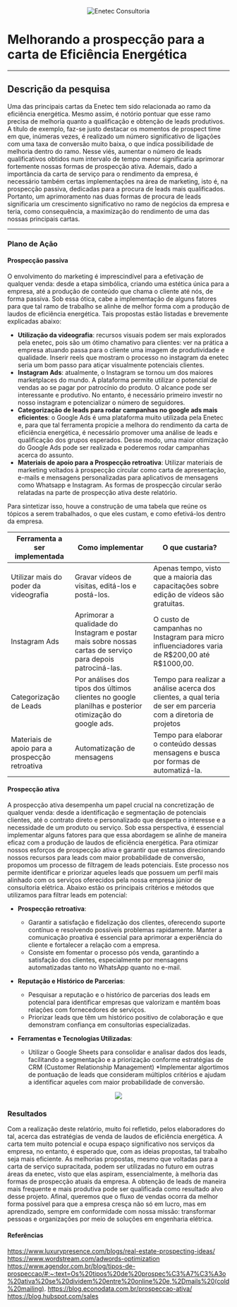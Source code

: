 <div align="center">
  <img src="https://enetec.unb.br/wp-content/uploads/2019/11/ENETEC.png" alt="Enetec Consultoria">
</div>

# Melhorando a prospecção para a carta de Eficiência Energética
***
## Descrição da pesquisa
Uma das principais cartas da Enetec tem sido relacionada ao ramo da eficiência energética. Mesmo assim, é notório pontuar que esse ramo precisa de melhoria quanto a qualificação e obtenção de leads produtivos. 
A título de exemplo, faz-se justo destacar os momentos de prospect time em que, inúmeras vezes, é realizado um número significativo de ligações com uma taxa de conversão muito baixa, o que indica possibilidade de melhoria dentro do ramo. Nesse viés, aumentar o número de leads qualificativos obtidos num intervalo de tempo menor significaria aprimorar fortemente nossas formas de prospecção ativa. 
Ademais, dado a importância da carta de serviço para o rendimento da empresa, é necessário também certas implementações na área de marketing, isto é, na prospecção passiva, dedicadas para a procura de leads mais qualificados.
Portanto, um aprimoramento nas duas formas de procura de leads significaria um crescimento significativo no ramo de negócios da empresa e teria, como consequência, a maximização do rendimento de uma das nossas principais cartas. 

***

### Plano de Ação
#### **Prospecção passiva**
O envolvimento do marketing é imprescindível para a efetivação de qualquer venda: desde a etapa simbólica, criando uma estética única para a empresa, até a produção de conteúdo que chama o cliente até nós, de forma passiva. Sob essa ótica, cabe a implementação de alguns fatores para que tal ramo de trabalho se alinhe de melhor forma com a produção de laudos de eficiência energética. Tais propostas estão listadas e brevemente explicadas abaixo:
* **Utilização da videografia**: recursos visuais podem ser mais explorados pela enetec, pois são um ótimo chamativo para clientes: ver na prática a empresa atuando passa para o cliente uma imagem de produtividade e qualidade. Inserir reels que mostram o processo no instagram da enetec seria um bom passo para atiçar visualmente potenciais clientes.
* **Instagram Ads**: atualmente, o Instagram se tornou um dos maiores marketplaces do mundo. A plataforma permite utilizar o potencial de vendas ao se pagar por patrocínio do produto. O alcance pode ser interessante e produtivo. No entanto, é necessário primeiro investir no nosso instagram e potencializar o número de seguidores. 
* **Categorização de leads para rodar campanhas no google ads mais eficientes**: o Google Ads é uma plataforma muito utilizada pela Enetec e, para que tal ferramenta propicie a melhora do rendimento da carta de eficiência energética, é necessário promover uma análise de leads e qualificação dos grupos esperados. Desse modo, uma maior otimização do Google Ads pode ser realizada e poderemos rodar campanhas acerca do assunto.
* **Materiais de apoio para a Prospecção retroativa**:
Utilizar materiais de marketing voltados à prospecção circular como carta de apresentação, e-mails e mensagens personalizadas para aplicativos de mensagens como Whatsapp e Instagram. As formas de prospecção circular serão relatadas na parte de prospecção ativa deste relatório. 

Para sintetizar isso, houve a construção de uma tabela que reúne os tópicos a serem trabalhados, o que eles custam, e como efetivá-los dentro da empresa.

|    **Ferramenta a ser implementada**    |     **Como implementar**      |    **O que custaria?**    |
|-----------------------------------------|-------------------------------|---------------------------|
|Utilizar mais do poder da videografia    |Gravar vídeos de visitas, editá-los e postá-los.            |   Apenas tempo, visto que a maioria das capacitações sobre edição de vídeos são gratuitas.                        |
|        Instagram Ads                                 |   Aprimorar a qualidade do Instagram e postar mais sobre nossas cartas de serviço para depois patrociná-las.                            |   O custo de campanhas no Instagram para micro influenciadores varia de R\$200,00 até R\$1000,00.                        |
|            Categorização de Leads                             | Por análises dos tipos dos últimos clientes no google planilhas e posterior otimização do google ads.                               |  Tempo para realizar a análise acerca dos clientes, a qual teria de ser em parceria com a diretoria de projetos                         |
Materiais de apoio para a prospecção retroativa | Automatização de mensagens | Tempo para elaborar o conteúdo dessas mensagens e busca por formas de automatizá-la.

#### **Prospecção ativa**
A prospecção ativa desempenha um papel crucial na concretização de qualquer venda: desde a identificação e segmentação de potenciais clientes, até o contrato direto e personalizado que desperta o interesse e a necessidade de um produto ou serviço. Sob essa perspectiva, é essencial implementar alguns fatores para que essa abordagem se alinhe de maneira eficaz com a produção de laudos de eficiência energética.
Para otimizar nossos esforços de prospecção ativa e garantir que estamos direcionando nossos recursos para leads com maior probabilidade de conversão, propomos um processo de filtragem de leads potenciais. Este processo nos permite identificar e priorizar aqueles leads que possuem um perfil mais alinhado com os serviços oferecidos pela nossa empresa júnior de consultoria elétrica. Abaixo estão os principais critérios e métodos que utilizamos para filtrar leads em potencial:

* **Prospecção retroativa**:
    * Garantir a satisfação e fidelização dos clientes, oferecendo suporte contínuo e resolvendo possíveis problemas rapidamente. Manter a comunicação proativa é essencial para aprimorar a experiência do cliente e fortalecer a relação com a empresa.
    * Consiste em fomentar o processo pós venda, garantindo a satisfação dos clientes, especialmente por mensagens automatizadas tanto no WhatsApp quanto no e-mail.

* **Reputação e Histórico de Parcerias**:
    * Pesquisar a reputação e o histórico de parcerias dos leads em potencial para identificar empresas que valorizam e mantêm boas relações com fornecedores de serviços.
    * Priorizar leads que têm um histórico positivo de colaboração e que demonstram confiança em consultorias especializadas.

* **Ferramentas e Tecnologias Utilizadas**:
    * Utilizar o Google Sheets para consolidar e analisar dados dos leads, facilitando a segmentação e a priorização conforme estratégias de CRM (Customer Relationship Management)
    *Implementar algortimos de pontuação de leads que consideram múltiplos critérios e ajudam a identificar aqueles com maior probabilidade de conversão.

<div align="center">
  <img src=https://agendor-blog-uploads.s3.sa-east-1.amazonaws.com/2016/10/19161559/12-Como-fazer-o-follow-up-de-vendas-com-um-CRM.jpg>
</div>

### Resultados
Com a realização deste relatório, muito foi refletido, pelos elaboradores do tal, acerca das estratégias de venda de laudos de eficiência energética. A carta tem muito potencial e  ocupa espaço significativo nos serviços da empresa, no entanto, é esperado que, com as ideias propostas, tal trabalho seja mais eficiente. 
As melhorias propostas, mesmo que voltadas para a carta de serviço supracitada, podem ser utilizadas no futuro em outras áreas da enetec, visto que elas aspiram, essencialmente, à melhoria das formas de prospecção atuais da empresa. A obtenção de leads de maneira mais frequente e mais produtiva pode ser qualificada como resultado alvo desse projeto.
Afinal, queremos que o fluxo de vendas ocorra da melhor forma possível para que a empresa cresça não só em lucro, mas em aprendizado, sempre em conformidade com nossa missão: transformar pessoas e organizações por meio de soluções em engenharia elétrica. 

#### Referências
https://www.luxurypresence.com/blogs/real-estate-prospecting-ideas/
https://www.wordstream.com/adwords-optimization
https://www.agendor.com.br/blog/tipos-de-prospeccao/#:~:text=Os%20tipos%20de%20prospec%C3%A7%C3%A3o%20ativa%20se%20dividem%20entre%20online%20e,%2Dmails%20(cold%20mailing).
https://blog.econodata.com.br/prospeccao-ativa/
https://blog.hubspot.com/sales

